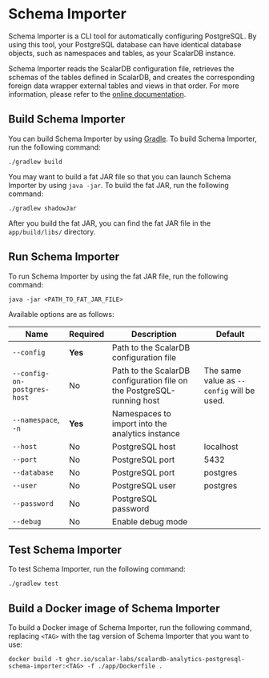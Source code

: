 # Schema Importer

Schema Importer is a CLI tool for automatically configuring PostgreSQL. By using this tool, your PostgreSQL database can have identical database objects, such as namespaces and tables, as your ScalarDB instance.

Schema Importer reads the ScalarDB configuration file, retrieves the schemas of the tables defined in ScalarDB, and creates the corresponding foreign data wrapper external tables and views in that order. For more information, please refer to the [online documentation](https://scalardb.scalar-labs.com/docs/latest/scalardb-analytics-postgresql/getting-started/).

## Build Schema Importer

You can build Schema Importer by using [Gradle](https://scalardb.scalar-labs.com/docs/latest/scalardb-analytics-postgresql/getting-started/). To build Schema Importer, run the following command:

```console
./gradlew build
```

You may want to build a fat JAR file so that you can launch Schema Importer by using `java -jar`. To build the fat JAR, run the following command:

   ```console
   ./gradlew shadowJar
   ```

After you build the fat JAR, you can find the fat JAR file in the `app/build/libs/` directory.

## Run Schema Importer

To run Schema Importer by using the fat JAR file, run the following command:

```console
java -jar <PATH_TO_FAT_JAR_FILE>
```
Available options are as follows: 

| Name                        | Required | Description                                                            | Default                                    |
| --------------------------- | -------- | ---------------------------------------------------------------------- | ------------------------------------------ |
| `--config`                  | **Yes**  | Path to the ScalarDB configuration file                                |                                            |
| `--config-on-postgres-host` | No       | Path to the ScalarDB configuration file on the PostgreSQL-running host | The same value as `--config` will be used. |
| `--namespace`, `-n`         | **Yes**  | Namespaces to import into the analytics instance                       |                                            |
| `--host`                    | No       | PostgreSQL host                                                        | localhost                                  |
| `--port`                    | No       | PostgreSQL port                                                        | 5432                                       |
| `--database`                | No       | PostgreSQL port                                                        | postgres                                   |
| `--user`                    | No       | PostgreSQL user                                                        | postgres                                   |
| `--password`                | No       | PostgreSQL password                                                    |                                            |
| `--debug`                   | No       | Enable debug mode                                                      |                                            |


## Test Schema Importer

To test Schema Importer, run the following command:

```console
./gradlew test
```

## Build a Docker image of Schema Importer


To build a Docker image of Schema Importer, run the following command, replacing `<TAG>` with the tag version of Schema Importer that you want to use:

```console
docker build -t ghcr.io/scalar-labs/scalardb-analytics-postgresql-schema-importer:<TAG> -f ./app/Dockerfile .
```

